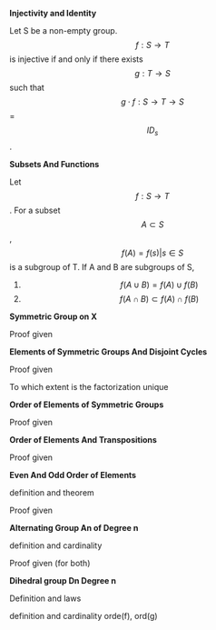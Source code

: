 **Injectivity and Identity**

Let S be a non-empty group. 
$$f:S \to T$$ is injective if and only if there exists $$g:T \to S$$ such that $$g \cdot f: S \to T \to S$$ = $$ID_s$$.

**Subsets And Functions**

Let $$f:S \to T$$. For a subset $$A \subset S$$, $$f(A) = {f(s) | s \in S }$$ is a subgroup of T.
If A and B are subgroups of S, 

1. $$f(A \cup B) = f(A) \cup f(B)$$
2. $$f(A \cap B) \subset f(A) \cap f(B)$$

**Symmetric Group on X**

Proof given

**Elements of Symmetric Groups And Disjoint Cycles**

Proof given

To which extent is the factorization unique

**Order of Elements of Symmetric Groups**

Proof given

**Order of Elements And Transpositions**

Proof given

**Even And Odd Order of Elements**

definition and theorem

Proof given

**Alternating Group An of Degree n**

definition and cardinality

Proof given (for both)

**Dihedral group Dn Degree n**

Definition and laws

definition and cardinality
orde(f), ord(g)



